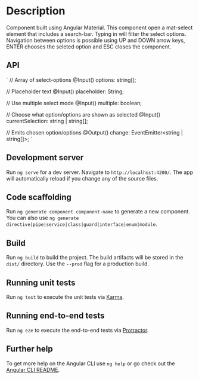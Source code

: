 # Description

Component built using Angular Material. This component open a mat-select element that includes a search-bar. Typing in will filter the select options. Navigation between options is possible using UP and DOWN arrow keys, ENTER chooses the seleted option and ESC closes the component.

## API
`
   // Array of select-options
  @Input() options: string[];
  
  // Placeholder text
  @Input() placeholder: String;
  
  // Use multiple select mode
  @Input() multiple: boolean;
  
  // Choose what option/options are shown as selected
  @Input() currentSelection: string | string[];
  
  // Emits chosen option/options
  @Output() change: EventEmitter<string | string[]>;
  `

## Development server

Run `ng serve` for a dev server. Navigate to `http://localhost:4200/`. The app will automatically reload if you change any of the source files.

## Code scaffolding

Run `ng generate component component-name` to generate a new component. You can also use `ng generate directive|pipe|service|class|guard|interface|enum|module`.

## Build

Run `ng build` to build the project. The build artifacts will be stored in the `dist/` directory. Use the `--prod` flag for a production build.

## Running unit tests

Run `ng test` to execute the unit tests via [Karma](https://karma-runner.github.io).

## Running end-to-end tests

Run `ng e2e` to execute the end-to-end tests via [Protractor](http://www.protractortest.org/).

## Further help

To get more help on the Angular CLI use `ng help` or go check out the [Angular CLI README](https://github.com/angular/angular-cli/blob/master/README.md).
